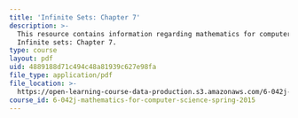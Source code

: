 ```yaml
---
title: 'Infinite Sets: Chapter 7'
description: >-
  This resource contains information regarding mathematics for computer science:
  Infinite sets: Chapter 7.
type: course
layout: pdf
uid: 4889188d71c494c48a81939c627e98fa
file_type: application/pdf
file_location: >-
  https://open-learning-course-data-production.s3.amazonaws.com/6-042j-mathematics-for-computer-science-spring-2015/4889188d71c494c48a81939c627e98fa_MIT6_042JS15_Session11.pdf
course_id: 6-042j-mathematics-for-computer-science-spring-2015
---
```

